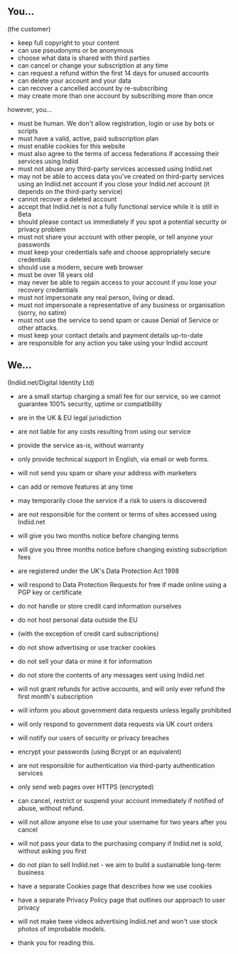 
## You...
(the customer)

* keep full copyright to your content
* can use pseudonyms or be anonymous
* choose what data is shared with third parties
* can cancel or change your subscription at any time
* can request a refund within the first 14 days for unused accounts
* can delete your account and your data
* can recover a cancelled account by re-subscribing
* may create more than one account by subscribing more than once

however, you...

* must be human. We don't allow registration, login or use by bots or scripts
* must have a valid, active, paid subscription plan  
* must enable cookies for this website
* must also agree to the terms of access federations if accessing their services using Indiid
* must not abuse any third-party services accessed using Indiid.net
* may not be able to access data you've created on third-party services using an Indiid.net account if you
close your Indiid.net account (it depends on the third-party service)
* cannot recover a deleted account
* accept that Indiid.net is not a fully functional service while it is still in Beta
* should please contact us immediately if you spot a potential security or privacy problem
* must not share your account with other people, or tell anyone your passwords
* must keep your credentials safe and choose appropriately secure credentials
* should use a modern, secure web browser
* must be over 18 years old
* may never be able to regain access to your account if you lose your recovery credentials
* must not impersonate any real person, living or dead.
* must not impersonate a representative of any business or organisation (sorry, no satire)
* must not use the service to send spam or cause Denial of Service or other attacks.
* must keep your contact details and payment details up-to-date
* are responsible for any action you take using your Indiid account
 
## We...
(Indiid.net/Digital Identity Ltd)

* are a small startup charging a small fee for our service, so we cannot guarantee 100% security, uptime or compatibility
* are in the UK & EU legal jurisdiction
* are not liable for any costs resulting from using our service
* provide the service as-is, without warranty
* only provide technical support in English, via email or web forms.
* will not send you spam or share your address with marketers
* can add or remove features at any time
* may temporarily close the service if a risk to users is discovered
* are not responsible for the content or terms of sites accessed using Indiid.net
* will give you two months notice before changing terms
* will give you three months notice before changing existing subscription fees
* are registered under the UK's Data Protection Act 1998
* will respond to Data Protection Requests for free if made online using a PGP key or certificate
* do not handle or store credit card information ourselves
* do not host personal data outside the EU
* (with the exception of credit card subscriptions)
* do not show advertising or use tracker cookies
* do not sell your data or mine it for information
* do not store the contents of any messages sent using Indiid.net
* will not grant refunds for active accounts, and will only ever refund the first month's subscription
* will inform you about government data requests unless legally prohibited
* will only respond to government data requests via UK court orders
* will notify our users of security or privacy breaches
* encrypt your passwords (using Bcrypt or an equivalent)
* are not responsible for authentication via third-party authentication services
* only send web pages over HTTPS (encrypted)

* can cancel, restrict or suspend your account immediately if notified of abuse, without refund.
* will not allow anyone else to use your username for two years after you cancel
* will not pass your data to the purchasing company if Indiid.net is sold, without asking you first
* do not plan to sell Indiid.net - we aim to build a sustainable long-term business
* have a separate Cookies page that describes how we use cookies
* have a separate Privacy Policy page that outlines our approach to user privacy
* will not make twee videos advertising Indiid.net and won't use stock photos of improbable models.
* thank you for reading this.


